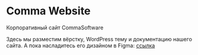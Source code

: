 # Comma Website
Корпоративный сайт CommaSoftware

Здесь мы разместим вёрстку, WordPress тему и документацию нашего сайта. А пока насладитесь его дизайном в Figma: [ссылка](https://www.figma.com/file/rTXNrRLJFA6rRwm5fStbQI/Uprologue-Comma?type=design&node-id=499%3A1722&mode=design&t=TMM546jHUMzZhhzl-1)
